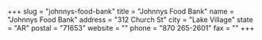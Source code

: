 +++
slug = "johnnys-food-bank"
title = "Johnnys Food Bank"
name = "Johnnys Food Bank"
address = "312 Church St"
city = "Lake Village"
state = "AR"
postal = "71653"
website = ""
phone = "870 265-2601"
fax = ""
+++
